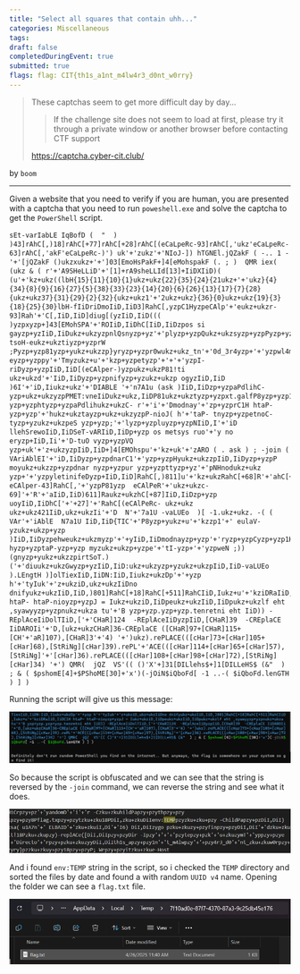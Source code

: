 ```yaml
---
title: "Select all squares that contain uhh..."
categories: Miscellaneous
tags: 
draft: false
completedDuringEvent: true
submitted: true
flags: flag: CIT{th1s_a1nt_m4lw4r3_d0nt_w0rry}
---
```

> These captchas seem to get more difficult day by day...
>
> > If the challenge site does not seem to load at first, please try it through a private window or another browser before contacting CTF support
>
> https://captcha.cyber-cit.club/

by `boom`

---

Given a website that you need to verify if you are human, you are presented with a captcha that you need to run `poweshell.exe` and solve the captcha to get the `PowerShell` script.

```
sEt-varIabLE IqBofD (  "  ) )43]rAhC[,)18]rAhC[+77]rAhC[+28]rAhC[(eCaLpeRc-93]rAhC[,'ukz'eCaLpeRc- 63]rAhC[,'akF'eCaLpeRc-)') uk'+'zukz'+'NIoJ-]) hTGNEl.jQZakF ( -.. 1 -'+'[jQZakF ()ukzxukz+'+']03[EmoHsPakF+]4[eMohspakF (. ; )  QMR iex( (ukz & ( r'+'A9SHeLLiD'+'[1]+rA9sheLLId[13]+IiDXIiD)( (u'+'kz+ukz((lbH{15}{11}{10}{1}ukz+ukz{22}{35}{24}{21ukz+'+'ukz}{4}{34}{8}{9}{16}{27}{5}{38}{33}{23}{14}{20}{6}{26}{13}{17}{7}{28}{ukz+ukz37}{31}{29}{2}{32}{ukz+ukz1'+'2ukz+ukz}{36}{0}ukz+ukz{19}{3}{18}{25}{30}lbH-fIiDriDmoIiD,IiD3]RahC[,yzpC1HyzpeCAlp'+'eukz+ukzr-93]Rah'+'C[,IiD,IiD]diug[(yzIiD,IiD((( )yzpxyzp+]43[EMohSPA'+'ROIiD,IiDhC[IiD,IiDzpos si gayzp+yzIiD,IiDukz+ukzyzpnlQsnyzp+yz'+'plyzp+yzpQukz+ukzsyzp+yzpPyzp+yzp81 tsoH-eukz+ukztiyzp+yzprW ;Pyzp+yzp81yzp+yukz+ukzzp}yryzp+yzpr0wukz+ukz_tn'+'0d_3r4yzp+'+'yzpwl4m_t'+'n1yzp+yzpa_s1htIiD,IiDyyzukz+ukzp+yzpr'+'otceriD'+' eyzp+yzppy'+'Tmyzukz+u'+'kzp+yzpetyzp'+'+'+'yzpI- riDyzp+yzpIiD,IiD[(eCAlper-)yzpukz+ukzP81!ti ukz+ukzd'+'IiD,IiDyzp+yzpnifyzp+yzukz+ukzp ogyzIiD,IiD )6I'+'iD,Iiukz+ukz'+'DIABLE '+'n7A1u (ask )IiD,IiDzp+yzpaPdlihC- yzp+ukz+ukzyzpPMET:vneIiDukz+ukz,IiDP81ukz+ukztyzp+yzpxt.galfP8yzp+yzp1 yzp+yzphtyzp+yzpaPdlihukz+ukzC- r'+'i'+'Dmodnay'+'zp+yzprC1H htaP- yzp+yzp'+'hukz+ukztayzp+ukz+ukzyzpP-nioJ( h'+'taP- tnyzp+yzpetnoC-tyzp+yzukz+ukzpeS yzp+yzp;'+'lyzp+yzpluyzp+yzpNIiD,I'+'iD llehSrewoIiD,IiDSeT-vARIiD,IiDp+yzp os metsys ruo'+'y no eryzp+IiD,Ii'+'D-tuO vyzp+yzpVQ yzp+uk'+'z+ukzyzpIiD,IiD+]4[EMOhspu'+'kz+uk'+'zARO ( . ask ) ; -join ( VAriAblEI'+'iD,IiDyzp+yzpdnarC1'+'yzp+yzpHyukz+ukzzpIiD,IiDyzp+yzpP moyukz+ukzzp+yzpdnar nyzp+yzpur yzp+yzpttyzp+yz'+'pNHnodukz+ukz yzp+'+'yzpyletinifeDyzp+IiD,IiD]RahC[,)811]u'+'kz+ukzRahC[+68]R'+'ahC[+18'+']RahC['+'( eCAlper-43]RahC[,'+'yzpP81yzp  eCAlPeR'+'ukz+ukzc-69]'+'R'+'aIiD,IiD)611]Raukz+ukzhC[+87]IiD,IiDzp+yzp uoyIiD,IiDhC['+'+27]'+'RahC[(eCAlPeRc- ukz+ukz ukz+ukz421IiD,ukz+ukzIi'+'D  N'+'7a1U -vaLUEo  )[ -1.ukz+ukz. -( ( VAr'+'iAblE  N7a1U IiD,IiD{TIC'+'P8yzp+yukz+u'+'kzzp1'+' eulaV-yzukz+ukzp+yzp )IiD,IiDyzpehweukz+ukzmyzp'+'+yIiD,IiDmodnayzp+yzp'+'ryzp+yzpCyzp+yzp1H hyzp+yzptaP-yzp+yzp myzukz+ukzp+yzpe'+'tI-yzp+'+'yzpweN ;))(gnyzp+yukz+ukzzpirtSoT.)('+'diuukz+ukzGwyzp+yzIiD,IiD:ukz+ukzyzp+yzukz+ukzpIiD,IiD-vaLUEo  ).LEngtH )]olTiexIiD,IiDN:IiD,Iiukz+ukzDp'+'+yzp h'+'tyIuk'+'z+ukziD,ukz+ukzIiDno dnifyukz+ukzIiD,IiD,)801]RahC[+18]RahC[+511]RahCIiD,Iukz+u'+'kziDRaIiD,IiDC1H htaP- htaP-nioyzp+yzpJ = Iukz+ukziD,IiDpeukz+ukzIiD,IiDpukz+ukzlf eht ,syawyyzp+yzpnukz+ukza tu'+'B yzp+yzp.yzp+yzp.tenretni eht IiD)) -REplAceIiDolTIiD,['+'CHaR]124  -REplAceIiDyzpIiD,[CHaR]39  -CREplaCE IiDAROIi'+'D,[ukz+ukzCHaR]36-CREplaCE ([CHaR]97+[CHaR]115+[CH'+'aR]107),[CHaR]3'+'4) '+')ukz).rePLACE(([cHar]73+[cHar]105+[cHar]68),[StRiNg][cHar]39).rePL'+'ACE(([cHar]114+[cHar]65+[cHar]57),[StRiNg]'+'[cHar]36).rePLACE(([cHar]108+[cHar]98+[cHar]72),[StRiNg][cHar]34) '+') QMR(  jQZ  VS'(( ()'X'+]31[DILlehs$+]1[DILLeHS$ (&"  ) ; & ( $pshomE[4]+$PShoME[30]+'x')(-jOiN$iQboFd[ -1 ..-( $iQboFd.lenGTH ) ] )
```

Running the script will give us this message:

![alt text](image.png)

So because the script is obfuscated and we can see that the string is reversed by the `-join` command, we can reverse the string and see what it does.

![alt text](image-1.png)

And i found `env:TEMP` string in the script, so i checked the `TEMP` directory and sorted the files by date and found a with random `UUID v4` name. Opening the folder we can see a `flag.txt` file.

![alt text](image-2.png)
